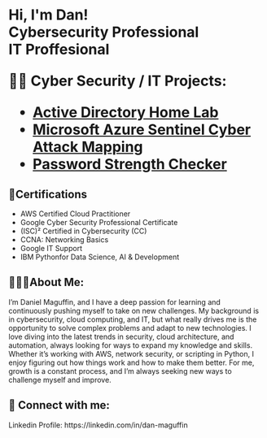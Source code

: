 <h1>Hi, I'm Dan! <br/><a>Cybersecurity Professional</a> <br/><a> IT Proffesional </a>

<b>👨‍💻 Cyber Security / IT Projects:</b>
- [Active Directory Home Lab](https://github.com/DanMaguffin/microsoft-active-directory-home-lab) 
 - [Microsoft Azure Sentinel Cyber Attack Mapping](https://github.com/DanMaguffin/Microsoft-Sentinel-with-Live-Attack-Mapping)  
  - [Password Strength Checker](https://github.com/DanMaguffin/password-checker)

 <h2>📄Certifications</h2>

- AWS Certified Cloud Practitioner
- Google Cyber Security Professional Certificate
- (ISC)² Certified in Cybersecurity (CC)
- CCNA: Networking Basics
- Google IT Support
- IBM Pythonfor Data Science, AI & Development

<h2> 🏌🏻‍♂️About Me:</h2>

I’m Daniel Maguffin, and I have a deep passion for learning and continuously pushing myself to take on new challenges. My background is in cybersecurity, cloud computing, and IT, but what really drives me is the opportunity to solve complex problems and adapt to new technologies. I love diving into the latest trends in security, cloud architecture, and automation, always looking for ways to expand my knowledge and skills. Whether it’s working with AWS, network security, or scripting in Python, I enjoy figuring out how things work and how to make them better. For me, growth is a constant process, and I’m always seeking new ways to challenge myself and improve.


<h2> 🤳 Connect with me:</h2>
Linkedin Profile: https://linkedin.com/in/dan-maguffin


<!--
 Here are some ideas to get you started:

- 🔭 I’m currently working on ...
- 🌱 I’m currently learning ...
- 👯 I’m looking to collaborate on ...
- 🤔 I’m looking for help with ...
- 💬 Ask me about ...
- 📫 How to reach me: ...
- 😄 Pronouns: ...
- ⚡ Fun fact: ...
-->
